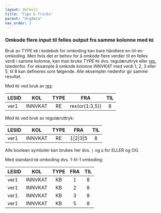 ```yaml
---
layout: default
title: "Tips & Tricks" 
parent: "Orgdata"
nav_order: 3
---
```


### Omkode flere input til felles output fra samme kolonne med `RE`

Bruk av *TYPE* `KB` i kodebok for omkoding kan bare håndtere en-til-en omkoding.
Men hvis det er behov for å omkode flere verdier til en felles verdi i samme
kolonne, kan man bruke *TYPE* `RE` dvs. regulæruttryk eller [rex](https://rex.r-lib.org/ "rex"), istedenfor.
For eksample å omkode kolonne *INNVKAT* med verdi 1, 2, 3 eller 5, til 8 kan
defineres som følgende. Alle eksempler nedenfor gir samme resultat.

Med `RE` ved bruk av [rex](https://rex.r-lib.org/ "rex"):

| LESID | KOL     | TYPE | FRA            | TIL |
|-------|---------|:----:|----------------|:---:|
| ver1  | INNVKAT | RE   | rex(or(1:3,5)) | 8   |

Med `RE` ved bruk av regulæruttryk:

| LESID | KOL     | TYPE | FRA        | TIL |
|-------|---------|:----:|------------|:---:|
| ver1  | INNVKAT | RE   | 1\|2\|3\|5 | 8   |

Alle boolean symboler kan brukes her dvs. `|` og `&` for ELLER og OG.


Med standard `KB` omkoding dvs. 1-til-1 omkoding:

| LESID | KOL     | TYPE | FRA | TIL |
|-------|---------|:----:|:---:|:---:|
| ver1  | INNVKAT | KB   | 1   | 8   |
| ver1  | INNVKAT | KB   | 2   | 8   |
| ver1  | INNVKAT | KB   | 3   | 8   |
| ver1  | INNVKAT | KB   | 5   | 8   |


